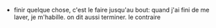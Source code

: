 - finir quelque chose, c'est le faire jusqu'au bout: quand j'ai fini de me laver, je m'habille.
  on dit aussi terminer.
  le contraire